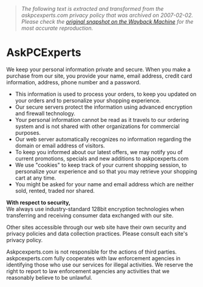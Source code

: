 > *The following text is extracted and transformed from the askpcexperts.com privacy policy that was archived on 2007-02-02. Please check the [original snapshot on the Wayback Machine](https://web.archive.org/web/20070202075625id_/http%3A//askpcexperts.com/privacy-policy.htm) for the most accurate reproduction.*

# AskPCExperts

We keep your personal information private and secure. When you make a purchase from our site, you provide your name, email address, credit card information, address, phone number and a password. 

  * This information is used to process your orders, to keep you updated on your orders and to personalize your shopping experience. 
  * Our secure servers protect the information using advanced encryption and firewall technology. 
  * Your personal information cannot be read as it travels to our ordering system and is not shared with other organizations for commercial purposes. 
  * Our web server automatically recognizes no information regarding the domain or email address of visitors. 
  * To keep you informed about our latest offers, we may notify you of current promotions, specials and new additions to askpcexperts.com 
  * We use "cookies" to keep track of your current shopping session, to personalize your experience and so that you may retrieve your shopping cart at any time. 
  * You might be asked for your name and email address which are neither sold, rented, traded nor shared. 



**With respect to security,**   
We always use industry-standard 128bit encryption technologies when transferring and receiving consumer data exchanged with our site. 

Other sites accessible through our web site have their own security and privacy policies and data collection practices. Please consult each site's privacy policy. 

Askpcexperts.com is not responsible for the actions of third parties. askpcexperts.com fully cooperates with law enforcement agencies in identifying those who use our services for illegal activities. We reserve the right to report to law enforcement agencies any activities that we reasonably believe to be unlawful. 
